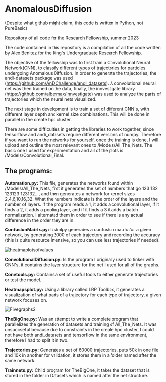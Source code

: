 # AnomalousDiffusion
(Despite what github might claim, this code is written in Python, not PureBasic)

Repository of all code for the Research Fellowship, summer 2023

The code contained in this repository is a compilation of all the code written by Alex Benitez for the King's Undergraduate Research Fellowship.

The objective of the fellowship was to first train a Convolutional Neural Network(CNN), to classify different types of trajectories for particles undergoing Anomalous Diffusion. In order to generate the trajectories, the andi-datasets package was used (https://github.com/AnDiChallenge/andi_datasets). A convolutional neural net was then trained on the data, finally, the innvestigate library (https://github.com/albermax/innvestigate)
was used to analyze the parts of trajectories which the neural nets visualized.

The next stage in development is to train a set of different CNN's, with different layer depth and kernel size combinations. This will be done in parallel in the create hpc cluster.

There are some difficulties in getting the libraries to work together, since tensorflow and andi_datasets require different versions of numpy. Therefore if you want to run the networks for yourself, once the training is done, I will upload and outline the most relevant ones to /Models/All_The_Nets. The basic one I used for experimentation and all of the plots is /Models/Convolutional_Final.

## The programs:
**Automation.py:** This file, generates the networks found within /Models/All_The_Nets, first it generates the set of numbers that go 123 132 123123 123132..., and then generates a network for kernel sizes 2,4,6,10,16,32. What the numbers indicate is the order of the layers and the number of layers. If the program reads a 1, it adds a convolutional layer, if it finds a 2, it adds a pooling layer, and if it finds a 3 it adds a batch normalization. I alternated them in order to see if there is any actual difference in the order they are in.

**ConfusionMatrix.py:** It simlpy generates a confusion matrix for a given network, by generating 2000 of each trajectory and recording the accuracy (this is quite resource intensive, so you can use less trajectories if needed).

![heatmaplotsofvalues](https://github.com/alex-benitez/AnomalousDiffusion/assets/63901940/94e00ee7-b4de-40d8-9fc4-ae9df8b767b5)


**ConvolutionalDiffusion.py:** Is the program I originally used to tinker with CNN's, it contains the layer structure for the net I used for all of the graphs.

**Convtools.py:** Contains a set of useful tools to either generate trajectories or test the model.

**Heatmapsplot.py:** Using a library called LRP Toolbox, it generates a visualization of what parts of a trajectory for each type of trajectory, a given network focuses on.

![Fivegraphs2](https://github.com/alex-benitez/AnomalousDiffusion/assets/63901940/a02ba9e3-ec5b-404f-9240-94f764b62a95)

**TheBigOne.py:** Was an attempt to write a complete program that parallelizes the generation of datasets and training of All_The_Nets. It was unsuccseful because due to constraints in the create hpc cluster, I could not have both andi_datasets and tensorflow in the same environment, therefore I had to split it in two.

**Trajectories.py:** Generates a set of 60000 trajectories, puts 50k in one file and 10k in another for validation, it stores them in a folder named after the same network.

**Trainnets.py:** Child program for TheBigOne, it takes the dataset that is stored in the folder in Datasets which is named after the net structure. 
